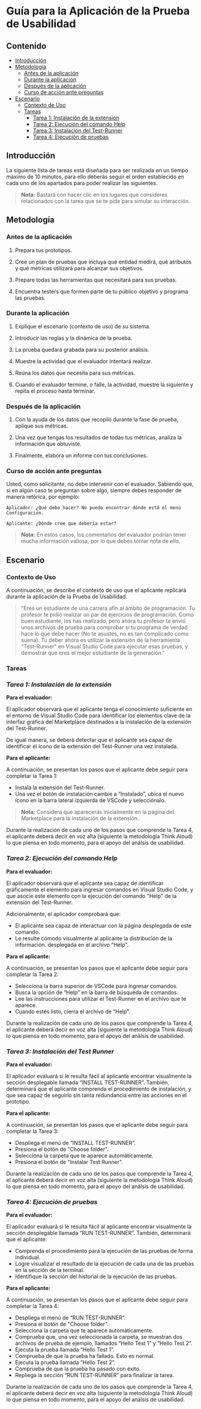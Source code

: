 # Guía para la Aplicación de la Prueba de Usabilidad
## Contenido
- [Introducción](#introducción)
- [Metodología](#metodología)
    - [Antes de la aplicación](#antes-de-la-aplicación)
    - [Durante la aplicación](#durante-la-aplicación)
    - [Después de la aplicación](#después-de-la-aplicación)
    - [Curso de acción ante preguntas](#curso-de-acción-ante-preguntas)
- [Escenario](#escenario)
    - [Contexto de Uso](#contexto-de-uso)
    - [Tareas](#tareas)
        - [Tarea 1: Instalación de la extensión](#tarea-1-instalación-de-la-extensión)
        - [Tarea 2: Ejecución del comando Help](#tarea-2-ejecución-del-comando-help)
        - [Tarea 3: Instalación del Test-Runner](#tarea-3-instalación-del-test-runner)
        - [Tarea 4: Ejecución de pruebas](#tarea-4-ejecución-de-pruebas)
## Introducción 

La siguiente lista de tareas está diseñada para ser realizada en un tiempo máximo de 10 minutos, para ello deberás seguir el orden establecido en cada uno de los apartados para poder realizar las siguientes. 

> **Nota:** Bastará con hacer clic en los lugares que consideres relacionados con la tarea que se te pide para simular su interacción. 

## Metodología 

### Antes de la aplicación 

1. Prepara tus prototipos. 

2. Cree un plan de pruebas que incluya qué entidad medirá, qué atributos y qué métricas utilizará para alcanzar sus objetivos. 

3. Prepare todas las herramientas que necesitará para sus pruebas. 

4. Encuentra testers que formen parte de tu público objetivo y programa las pruebas. 

### Durante la aplicación 

1. Explique el escenario (contexto de uso) de su sistema. 

2. Introducir las reglas y la dinámica de la prueba.  

3. La prueba quedará grabada para su posterior análisis. 

4. Muestre la actividad que el evaluador intentará realizar. 

5. Reúna los datos que necesita para sus métricas. 

6. Cuando el evaluador termine, o falle, la actividad, muestre la siguiente y repita el proceso hasta terminar. 

### Después de la aplicación 

1. Con la ayuda de los datos que recopiló durante la fase de prueba, aplique sus métricas. 

2. Una vez que tengas los resultados de todas tus métricas, analiza la información que obtuviste. 

3. Finalmente, elabora un informe con tus conclusiones. 

### Curso de acción ante preguntas

Usted, como solicitante, no debe intervenir con el evaluador. Sabiendo que, si en algún caso te preguntan sobre algo, siempre debes responder de manera retórica, por ejemplo: 

    Aplicador: ¿Qué debo hacer? No puedo encontrar dónde está el menú   Configuración. 

    Aplicante: ¿Dónde cree que debería estar? 

> **Nota:** En estos casos, los comentarios del evaluador podrían tener mucha información valiosa, por lo que debes tomar nota de ello. 

## Escenario 
### Contexto de Uso
A continuación, se describe el contexto de uso que el aplicante replicará durante la aplicación de la Prueba de Usabilidad.

>"Eres un estudiante de una carrera afín al ámbito de programación. Tu profesor te pidió realizar un par de ejercicios de programación. Como buen estudiante, los has realizado, pero ahora tu profesor te envió unos archivos de prueba para comprobar si tu programa de verdad hace lo que debe hacer (No te asustes, no es tan complicado como suena). Tu deber ahora es utilizar la extensión de la herramienta "Test-Runner" en Visual Studio Code para ejecutar esas pruebas, y demostrar que eres el mejor estudiante de la generación."

### Tareas 

### *Tarea 1: Instalación de la extensión*

**Para el evaluador:**

El aplicador observará que el aplicante tenga el conocimiento suficiente en el entorno de Visual Studio Code para identificar los elementos clave de la interfaz gráfica del Marketplace destinados a la instalación de la extensión del Test-Runner.

De igual manera, se deberá detectar que el aplicante sea capaz de identificar el ícono de la extensión del Test-Runner una vez instalada.

**Para el aplicante:**

A continuación, se presentan los pasos que el aplicante debe seguir para completar la Tarea 1:

- Instala la extensión del Test-Runner.
- Una vez el botón de instalación cambie a “Instalado”, ubica el nuevo ícono en la barra lateral izquierda de VSCode y selecciónalo.

> **Nota:** Considera que aparecerás inicialmente en la página del Marketplace para la instalación de la extensión.

Durante la realización de cada uno de los pasos que comprende la Tarea 4, el aplicante deberá decir en voz alta (siguiente la metodología Think Aloud) lo que piensa en todo momento, para el apoyo del análsis de usabilidad.
 

### *Tarea 2: Ejecución del comando Help*

**Para el evaluador:**

El aplicador observará que el aplicante sea capaz de identificar gráficamente el elemento para ingresar comandos en Visual Studio Code, y que asocie este elemento con la ejecución del comando "Help" de la extensión del Test-Runner. 

Adicionalmente, el aplicador comprobará que:

- El aplicante sea capaz de interactuar con la página desplegada de este comando.
- Le resulte cómodo visualmente al aplicante la distribución de la información. desplegada en el archivo "Help".

**Para el aplicante:**

A continuación, se presentan los pasos que el aplicante debe seguir para completar la Tarea 2:

- Selecciona la barra superior de VSCode para ingresar comandos.
- Busca la opción de “Help” en la barra de búsqueda de comandos.
- Lee las instrucciones para utilizar el Test-Runner en el archivo que te aparece.
- Cuando estés listo, cierra el archivo de “Help”.

Durante la realización de cada uno de los pasos que comprende la Tarea 4, el aplicante deberá decir en voz alta (siguiente la metodología Think Aloud) lo que piensa en todo momento, para el apoyo del análsis de usabilidad.

 

### *Tarea 3: Instalación del Test Runner*

**Para el evaluador:**

El aplicador evaluará si le resulta fácil al aplicante encontrar visualmente la sección desplegable llamada “INSTALL TEST-RUNNER”. También, determinará que el aplicante comprenda el procedimiento de instalación, y que sea capaz de seguirlo sin tanta redundancia entre las acciones en el prototipo.

**Para el aplicante:**

A continuación, se presentan los pasos que el aplicante debe seguir para completar la Tarea 3:

- Despliega el menú de “INSTALL TEST-RUNNER”.
- Presiona el botón de "Choose folder".
- Selecciona la carpeta que te aparece automáticamente.
- Presiona el botón de "Instalar Test Runner".

Durante la realización de cada uno de los pasos que comprende la Tarea 4, el aplicante deberá decir en voz alta (siguiente la metodología Think Aloud) lo que piensa en todo momento, para el apoyo del análsis de usabilidad.

### *Tarea 4: Ejecución de pruebas*

**Para el evaluador:**

El aplicador evaluará si le resulta fácil al aplicante encontrar visualmente la sección desplegable llamada “RUN TEST-RUNNER”. También, determinará que el aplicante:

- Comprenda el procedimiento para la ejecución de las pruebas de forma individual.
- Logre visualizar el resultado de la ejecución de cada una de las pruebas en la sección de la terminal.
- Identifique la sección del historial de la ejecución de las pruebas.

**Para el aplicante:**

A continuación, se presentan los pasos que el aplicante debe seguir para completar la Tarea 4:

- Despliega el menú de “RUN TEST-RUNNER”.
- Presiona el botón de "Choose folder".
- Selecciona la carpeta que te aparece automáticamente.
- Comprueba que, una vez seleccionada la carpeta, se muestran dos archivos de prueba de ejemplo, llamados “Hello Test 1” y “Hello Test 2”.
- Ejecuta la prueba llamada “Hello Test 1”.
- Comprueba de que la prueba ha fallado. Esto es normal.
- Ejecuta la prueba llamada “Hello Test 2”.
- Comprueba de que la prueba ha pasado con éxito.
- Repliega la sección “RUN TEST-RUNNER” para finalizar la tarea.

Durante la realización de cada uno de los pasos que comprende la Tarea 4, el aplicante deberá decir en voz alta (siguiente la metodología Think Aloud) lo que piensa en todo momento, para el apoyo del análsis de usabilidad.